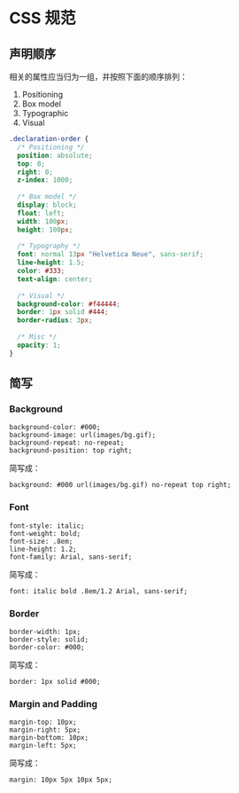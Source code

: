 # CSS 规范

## 声明顺序

相关的属性应当归为一组，并按照下面的顺序排列：

1. Positioning
2. Box model
3. Typographic
4. Visual

``` css
.declaration-order {
  /* Positioning */
  position: absolute;
  top: 0;
  right: 0;
  z-index: 1000;
  
  /* Box model */
  display: block;
  float: left;
  width: 100px;
  height: 100px;
  
  /* Typography */
  font: normal 13px "Helvetica Neue", sans-serif;
  line-height: 1.5;
  color: #333;
  text-align: center;
  
  /* Visual */
  background-color: #f44444;
  border: 1px solid #444;
  border-radius: 3px;
  
  /* Misc */
  opacity: 1;
}
``` 

## 简写

### Background 

```
background-color: #000;
background-image: url(images/bg.gif);
background-repeat: no-repeat;
background-position: top right;
```

简写成：

```
background: #000 url(images/bg.gif) no-repeat top right;
```

### Font 

```
font-style: italic;
font-weight: bold;
font-size: .8em;
line-height: 1.2;
font-family: Arial, sans-serif;
```

简写成：

```
font: italic bold .8em/1.2 Arial, sans-serif;
```

### Border

```
border-width: 1px;
border-style: solid;
border-color: #000;
```

简写成：

```
border: 1px solid #000;
```

### Margin and Padding

```
margin-top: 10px;
margin-right: 5px;
margin-bottom: 10px;
margin-left: 5px;
```

简写成：

```
margin: 10px 5px 10px 5px;
```
